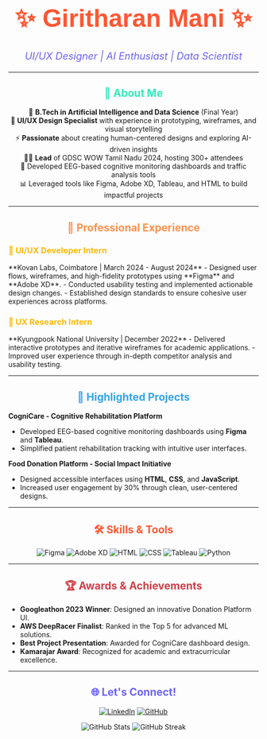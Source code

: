 <h1 align="center" style="font-family: 'Poppins', sans-serif; font-size: 50px; color: #ff5733;">
✨ Giritharan Mani ✨
</h1>
<p align="center" style="font-size: 20px; font-style: italic; color: #6c63ff;">
UI/UX Designer | AI Enthusiast | Data Scientist
</p>


---

<h2 align="center" style="color: #34ebba;"> 🚀 About Me </h2>
<div align="center">
🌟 <strong>B.Tech in Artificial Intelligence and Data Science</strong> (Final Year)<br>
🎨 <strong>UI/UX Design Specialist</strong> with experience in prototyping, wireframes, and visual storytelling<br>
⚡ <strong>Passionate</strong> about creating human-centered designs and exploring AI-driven insights<br>
👩‍💻 <strong>Lead</strong> of GDSC WOW Tamil Nadu 2024, hosting 300+ attendees<br>
🧠 Developed EEG-based cognitive monitoring dashboards and traffic analysis tools<br>
📊 Leveraged tools like Figma, Adobe XD, Tableau, and HTML to build impactful projects<br>
</div>

---

<h2 align="center" style="color: #ff914d;"> 💼 Professional Experience </h2>

<h3 style="color: #ffb703;">🌟 UI/UX Developer Intern</h3>
**Kovan Labs, Coimbatore | March 2024 - August 2024**  
- Designed user flows, wireframes, and high-fidelity prototypes using **Figma** and **Adobe XD**.  
- Conducted usability testing and implemented actionable design changes.  
- Established design standards to ensure cohesive user experiences across platforms.  

<h3 style="color: #ffb703;">🌟 UX Research Intern</h3>
**Kyungpook National University | December 2022**  
- Delivered interactive prototypes and iterative wireframes for academic applications.  
- Improved user experience through in-depth competitor analysis and usability testing.

---

<h2 align="center" style="color: #34a4eb;"> 🧩 Highlighted Projects </h2>


**CogniCare - Cognitive Rehabilitation Platform**  
- Developed EEG-based cognitive monitoring dashboards using **Figma** and **Tableau**.  
- Simplified patient rehabilitation tracking with intuitive user interfaces.  

**Food Donation Platform - Social Impact Initiative**  
- Designed accessible interfaces using **HTML**, **CSS**, and **JavaScript**.  
- Increased user engagement by 30% through clean, user-centered designs.

---

<h2 align="center" style="color: #ff5733;"> 🛠 Skills & Tools </h2>

<p align="center">
<img src="https://img.shields.io/badge/Figma-%23F24E1E.svg?style=for-the-badge&logo=figma&logoColor=white" alt="Figma">
<img src="https://img.shields.io/badge/Adobe%20XD-%23FF61F6.svg?style=for-the-badge&logo=adobexd&logoColor=white" alt="Adobe XD">
<img src="https://img.shields.io/badge/HTML-%23E34F26.svg?style=for-the-badge&logo=html5&logoColor=white" alt="HTML">
<img src="https://img.shields.io/badge/CSS-%231572B6.svg?style=for-the-badge&logo=css3&logoColor=white" alt="CSS">
<img src="https://img.shields.io/badge/Tableau-%23E97627.svg?style=for-the-badge&logo=tableau&logoColor=white" alt="Tableau">
<img src="https://img.shields.io/badge/Python-%233776AB.svg?style=for-the-badge&logo=python&logoColor=white" alt="Python">
</p>

---

<h2 align="center" style="color: #d33f49;"> 🏆 Awards & Achievements </h2>

- **Googleathon 2023 Winner**: Designed an innovative Donation Platform UI.  
- **AWS DeepRacer Finalist**: Ranked in the Top 5 for advanced ML solutions.  
- **Best Project Presentation**: Awarded for CogniCare dashboard design.  
- **Kamarajar Award**: Recognized for academic and extracurricular excellence.  

---

<h2 align="center" style="color: #6c63ff;"> 🌐 Let's Connect! </h2>

<p align="center">
<a href="https://linkedin.com/in/mystifoe"><img src="https://img.shields.io/badge/LinkedIn-%230077B5.svg?style=for-the-badge&logo=linkedin&logoColor=white" alt="LinkedIn"></a>
<a href="https://github.com/MystiFoe"><img src="https://img.shields.io/badge/GitHub-%2312100E.svg?style=for-the-badge&logo=github&logoColor=white" alt="GitHub"></a>
</p>

<p align="center">
<img src="https://github-readme-stats.vercel.app/api?username=MystiFoe&show_icons=true&theme=radical" alt="GitHub Stats">
<img src="https://github-readme-streak-stats.herokuapp.com/?user=MystiFoe&theme=radical" alt="GitHub Streak">
</p>
